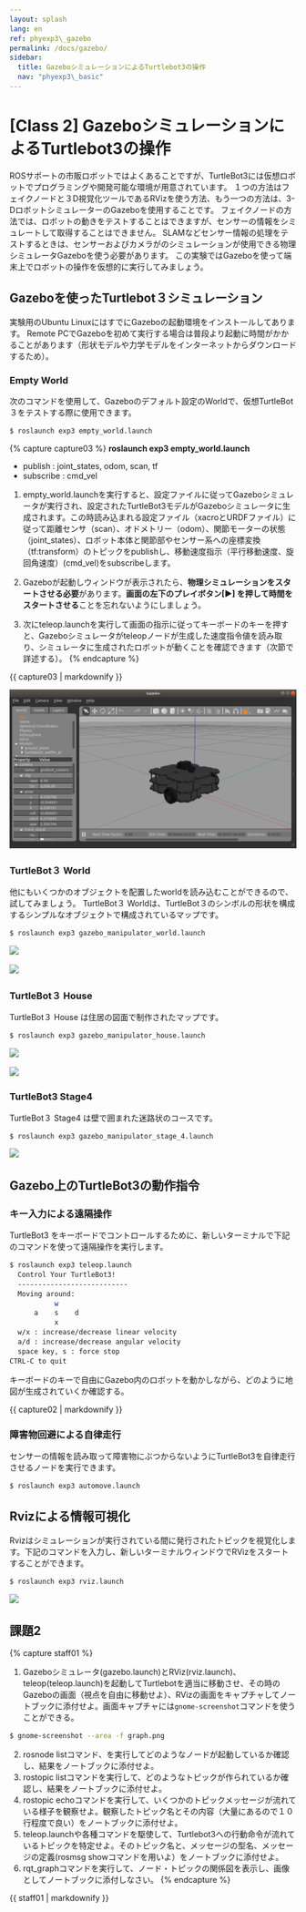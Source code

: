 ```yaml
---
layout: splash
lang: en
ref: phyexp3\_gazebo
permalink: /docs/gazebo/
sidebar:
  title: GazeboシミュレーションによるTurtlebot3の操作
  nav: "phyexp3\_basic"
---
```


# [Class 2] GazeboシミュレーションによるTurtlebot3の操作

ROSサポートの市販ロボットではよくあることですが、TurtleBot3には仮想ロボットでプログラミングや開発可能な環境が用意されています。
１つの方法はフェイクノードと３D視覚化ツールであるRVizを使う方法、もう一つの方法は、3-DロボットシミュレーターのGazeboを使用することです。 
フェイクノードの方法では、ロボットの動きをテストすることはできますが、センサーの情報をシミュレートして取得することはできません。
SLAMなどセンサー情報の処理をテストするときは、センサーおよびカメラがのシミュレーションが使用できる物理シミュレータGazeboを使う必要があります。
この実験ではGazeboを使って端末上でロボットの操作を仮想的に実行してみましょう。


## Gazeboを使ったTurtlebot３シミュレーション 

実験用のUbuntu LinuxにはすでにGazeboの起動環境をインストールしてあります。
Remote PCでGazeboを初めて実行する場合は普段より起動に時間がかかることがあります（形状モデルや力学モデルをインターネットからダウンロードするため）。
### Empty World
次のコマンドを使用して、Gazeboのデフォルト設定のWorldで、仮想TurtleBot３をテストする際に使用できます。 

```bash
$ roslaunch exp3 empty_world.launch
```

{% capture capture03 %}
**roslaunch exp3 empty_world.launch**
- publish : joint_states, odom, scan, tf
- subscribe : cmd_vel

1. empty_world.launchを実行すると、設定ファイルに従ってGazeboシミュレータが実行され、設定されたTurtleBot3モデルがGazeboシミュレータに生成されます。この時読み込まれる設定ファイル（xacroとURDFファイル）に従って距離センサ（scan）、オドメトリー（odom）、関節モーターの状態（joint_states）、ロボット本体と関節部やセンサー系への座標変換（tf:transform）のトピックをpublishし、移動速度指示（平行移動速度、旋回角速度）(cmd_vel)をsubscribeします。

2. Gazeboが起動しウィンドウが表示されたら、**物理シミュレーションをスタートさせる必要**があります。**画面の左下のプレイボタン[▶] を押して時間をスタートさせる**ことを忘れないようにしましょう。
3. 次にteleop.launchを実行して画面の指示に従ってキーボードのキーを押すと、Gazeboシミュレータがteleopノードが生成した速度指令値を読み取り、シミュレータに生成されたロボットが動くことを確認できます（次節で詳述する）。
{% endcapture %}
<div class="notice--success">{{ capture03 | markdownify }}</div>

![](/assets/images/ritsumeikan/empty_world_turtlebot.png)

### TurtleBot３ World 
他にもいくつかのオブジェクトを配置したworldを読み込むことができるので、試してみましょう。
TurtleBot３ Worldは、TurtleBot３のシンボルの形状を構成するシンプルなオブジェクトで構成されているマップです。
 
```bash
$ roslaunch exp3 gazebo_manipulator_world.launch
```
![](http://emanual.robotis.com/assets/images/platform/turtlebot3/simulation/turtlebot3_world_bugger.png)

![](http://emanual.robotis.com/assets/images/platform/turtlebot3/simulation/turtlebot3_world_waffle.png)

### TurtleBot３ House 
TurtleBot３ House は住居の図面で制作されたマップです。

```bash
$ roslaunch exp3 gazebo_manipulator_house.launch
```

![](http://emanual.robotis.com/assets/images/platform/turtlebot3/simulation/turtlebot3_house.png)

![](http://emanual.robotis.com/assets/images/platform/turtlebot3/simulation/turtlebot3_house1.png)

### TurtleBot3 Stage4
TurtleBot３ Stage4 は壁で囲まれた迷路状のコースです。

```bash
$ roslaunch exp3 gazebo_manipulator_stage_4.launch
```

![](https://emanual.robotis.com/assets/images/platform/turtlebot3/machine_learning/stage_4.jpg)


## Gazebo上のTurtleBot3の動作指令

### キー入力による遠隔操作 
TurtleBot3 をキーボードでコントロールするために、新しいターミナルで下記のコマンドを使って遠隔操作を実行します。 
```bash
$ roslaunch exp3 teleop.launch
  Control Your TurtleBot3!
  ---------------------------
  Moving around:
           w
      a    s    d
           x
  w/x : increase/decrease linear velocity
  a/d : increase/decrease angular velocity
  space key, s : force stop
CTRL-C to quit
```  
  キーボードのキーで自由にGazebo内のロボットを動かしながら、どのように地図が生成されていくか確認する。
<div class="notice--success">{{ capture02 | markdownify }}</div>


### 障害物回避による自律走行 
センサーの情報を読み取って障害物にぶつからないようにTurtleBot3を自律走行させるノードを実行できます。
```bash
$ roslaunch exp3 automove.launch
```

## Rvizによる情報可視化
Rvizはシミュレーションが実行されている間に発行されたトピックを視覚化します。下記のコマンドを入力し、新しいターミナルウィンドウでRVizをスタートすることができます。 
```bash
$ roslaunch exp3 rviz.launch
```
![](http://emanual.robotis.com/assets/images/platform/turtlebot3/simulation/turtlebot3_gazebo_rviz.png)

## 課題2
{% capture staff01 %}
1. Gazeboシミュレータ(gazebo.launch)とRViz(rviz.launch)、teleop(teleop.launch)を起動してTurtlebotを適当に移動させ、その時のGazeboの画面（視点を自由に移動せよ）、RVizの画面をキャプチャしてノートブックに添付せよ。画面キャプチャには`gnome-screenshot`コマンドを使うことができる。
```bash
$ gnome-screenshot --area -f graph.png 
```
2. rosnode listコマンド、を実行してどのようなノードが起動しているか確認し、結果をノートブックに添付せよ。
3. rostopic listコマンドを実行して、どのようなトピックが作られているか確認し、結果をノートブックに添付せよ。
4. rostopic echoコマンドを実行して、いくつかのトピックメッセージが流れている様子を観察せよ。観察したトピック名とその内容（大量にあるので１０行程度で良い）をノートブックに添付せよ。
5. teleop.launchや各種コマンドを駆使して、Turtlebot3への行動命令が流れているトピックを特定せよ。そのトピック名と、メッセージの型名、メッセージの定義(rosmsg showコマンドを用いよ）をノートブックに添付せよ。
6. rqt_graphコマンドを実行して、ノード・トピックの関係図を表示し、画像としてノートブックに添付しなさい。
{% endcapture %}
<div class="notice--danger">{{ staff01 | markdownify }}</div>
